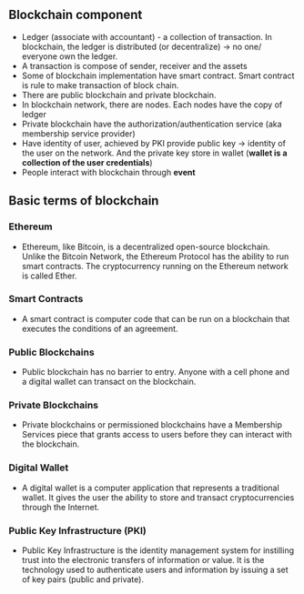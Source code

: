 ## **Blockchain component**

- Ledger (associate with accountant) - a collection of transaction. In blockchain, the ledger is distributed (or decentralize) -> no one/ everyone own the ledger.
- A transaction is compose of sender, receiver and the assets
- Some of blockchain implementation have smart contract. Smart contract is rule to make transaction of block chain.
- There are public blockchain and private blockchain.
- In blockchain network, there are nodes. Each nodes have the copy of ledger
- Private blockchain have the authorization/authentication service (aka membership service provider)
- Have identity of user, achieved by PKI provide public key -> identity of the user on the network. And the private key store in wallet (**wallet is a collection of the user credentials**)
- People interact with blockchain through **event**

## **Basic terms of blockchain**
### Ethereum
- Ethereum, like Bitcoin, is a decentralized open-source blockchain. Unlike the Bitcoin Network, the Ethereum Protocol has the ability to run smart contracts. The cryptocurrency running on the Ethereum network is called Ether.
### Smart Contracts
- A smart contract is computer code that can be run on a blockchain that executes the conditions of an agreement.
### Public Blockchains
- Public blockchain has no barrier to entry. Anyone with a cell phone and a digital wallet can transact on the blockchain.
### Private Blockchains
- Private blockchains or permissioned blockchains have a Membership Services piece that grants access to users before they can interact with the blockchain.
### Digital Wallet
- A digital wallet is a computer application that represents a traditional wallet. It gives the user the ability to store and transact cryptocurrencies through the Internet.
### Public Key Infrastructure (PKI)
- Public Key Infrastructure is the identity management system for instilling trust into the electronic transfers of information or value. It is the technology used to authenticate users and information by issuing a set of key pairs (public and private).